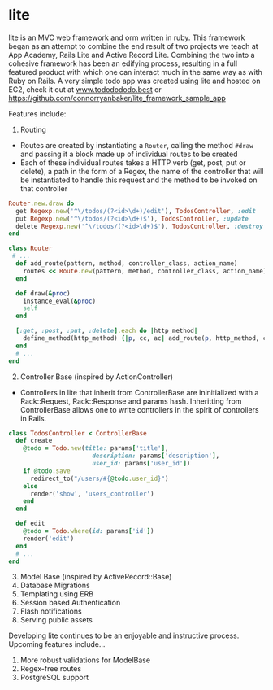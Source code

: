 # lite
lite is an MVC web framework and orm written in ruby. 
This framework began as an attempt to combine the end result of two projects we teach at App Academy, Rails Lite and Active Record Lite.
Combining the two into a cohesive framework has been an edifying process, resulting in a full featured product with which one can interact much in the same way as with Ruby on Rails.
A very simple todo app was created using lite and hosted on EC2, check it out at www.tododododo.best or https://github.com/connorryanbaker/lite_framework_sample_app

Features include:

1. Routing
  - Routes are created by instantiating a `Router`, calling the method `#draw` and passing it a block made up of individual routes to be created
  - Each of these individual routes takes a HTTP verb (get, post, put or delete), a path in the form of a Regex, the name of the controller that will be instantiated to handle this request and the method to be invoked on that controller
```ruby
Router.new.draw do
  get Regexp.new('^\/todos/(?<id>\d+)/edit'), TodosController, :edit
  put Regexp.new('^\/todos/(?<id>\d+)$'), TodosController, :update
  delete Regexp.new('^\/todos/(?<id>\d+)$'), TodosController, :destroy
end
```

```ruby
class Router
 # ...
  def add_route(pattern, method, controller_class, action_name)
    routes << Route.new(pattern, method, controller_class, action_name)
  end

  def draw(&proc)
    instance_eval(&proc)
    self
  end

  [:get, :post, :put, :delete].each do |http_method|
    define_method(http_method) {|p, cc, ac| add_route(p, http_method, cc, ac)}
  end
  # ...
end
```

2. Controller Base (inspired by ActionController)
  - Controllers in lite that inherit from ControllerBase are ininitialized with a Rack::Request, Rack::Response and params hash. Inheritting from ControllerBase allows one to write controllers in the spirit of controllers in Rails.
```ruby
class TodosController < ControllerBase
  def create
    @todo = Todo.new(title: params['title'],
                       description: params['description'],
                       user_id: params['user_id'])
    if @todo.save
      redirect_to("/users/#{@todo.user_id}")
    else
      render('show', 'users_controller')
    end
  end

  def edit
    @todo = Todo.where(id: params['id'])
    render('edit')
  end
  # ...
end
```
3. Model Base (inspired by ActiveRecord::Base)
4. Database Migrations
5. Templating using ERB
6. Session based Authentication
7. Flash notifications
8. Serving public assets

Developing lite continues to be an enjoyable and instructive process. Upcoming features include...
1. More robust validations for ModelBase
2. Regex-free routes
3. PostgreSQL support
